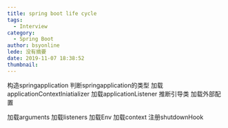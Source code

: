 ```yaml
---
title: spring boot life cycle
tags:
  - Interview
category:
  - Spring Boot
author: bsyonline
lede: 没有摘要
date: 2019-11-07 18:38:52
thumbnail:
---
```


构造springapplication
判断springapplication的类型
加载applicationContextIniatializer
加载applicationListener
推断引导类
加载外部配置

加载arguments
加载listeners
加载Env
加载context
注册shutdownHook









